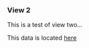 
### View 2

This is a test of view two...

This data is located
[here](https://raw.githubusercontent.com/stormasm/ghdata/master/markdown/data1/view2.md)
